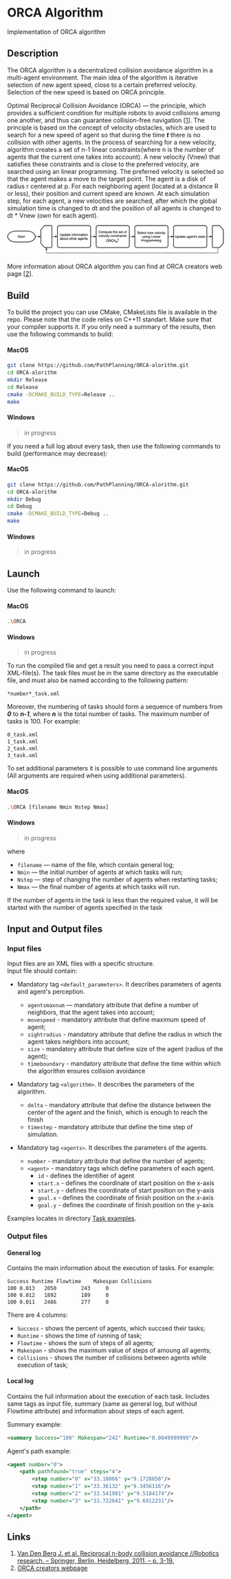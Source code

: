 # ORCA Algorithm

Implementation of ORCA algorithm

## Description
The ORCA algorithm is a decentralized collision avoidance algorithm in a multi-agent environment. The main idea of ​​the algorithm is iterative selection of new agent speed, close to a certain preferred velocity. Selection of the new speed is based on ORCA principle.

Optimal Reciprocal Collision Avoidance (ORCA) — the principle, which provides a sufficient condition for multiple robots to avoid collisions among one another, and thus can guarantee collision-free navigation [[1](http://gamma.cs.unc.edu/ORCA/)]. 
The principle is based on the concept of velocity obstacles, which are used to search for a new  speed of agent so that during the time **_t_** there is no collision with other agents. In the process of searching for a new velocity, algorithm creates a set of n-1 linear constraints(where n is the number of agents that the current one takes into account). A new velocity (Vnew) that satisfies these constraints and is close to the preferred velocity, are searched using an linear programming. The preferred velocity is selected so that the agent makes a move to the target point. The agent is a disk of radius r centered at p. For each neighboring agent (located at a distance R or less), their position and current speed are known. At each simulation step, for each agent, a new velocities are searched, after which the global simulation time is changed to dt and the position of all agents is changed to dt * Vnew (own for each agent).

![Block scheme](/images/ORCA-scheme.png)

More information about ORCA algorithm you can find at ORCA creators web page [[2](http://gamma.cs.unc.edu/RVO2/)].

## Build

To build the project you can use CMake, CMakeLists file is available in the repo. Please note that the code relies on C++11 standart. Make sure that your compiler supports it. If you only need a summary of the results, then use the following commands to build:
#### MacOS
```bash
git clone https://github.com/PathPlanning/ORCA-alorithm.git
cd ORCA-alorithm
mkdir Release
cd Release
cmake -DCMAKE_BUILD_TYPE=Release ..
make
```
#### Windows
> in progress

If you need a full log about every task, then use the following commands to build (performance may decrease):
#### MacOS
```sh
git clone https://github.com/PathPlanning/ORCA-alorithm.git
cd ORCA-alorithm
mkdir Debug
cd Debug
cmake -DCMAKE_BUILD_TYPE=Debug ..
make
```
#### Windows
> in progress

## Launch
Use the following command to launch:
#### MacOS
```sh
.\ORCA
```
#### Windows
> in progress

To run the compiled file and get a result you need to pass a correct input XML-file(s). The task files must be in the same directory as the executable file, and must also be named according to the following pattern:
```
*number*_task.xml
```
Moreover, the numbering of tasks should form a sequence of numbers from **_0_** to **_n-1_**, where **_n_** is the total number of tasks. The maximum number of tasks is 100.
For example:
```
0_task.xml
1_task.xml
2_task.xml
3_task.xml
```

To set additional parameters it is possible to use command line arguments (All arguments are required when using additional parameters).
#### MacOS
```sh
.\ORCA [filename Nmin Nstep Nmax]
```
#### Windows
> in progress

where 
- `filename` — name of the file, which contain general log;
- `Nmin` — the initial number of agents at which tasks will run;
- `Nstep` — step of changing the number of agents when restarting tasks;
- `Nmax` — the final number of agents at which tasks will run.

If the number of agents in the task is less than the required value, it will be started with the number of agents specified in the task

## Input and Output files
### Input files
Input files are an XML files with a specific structure.  
Input file should contain:

* Mandatory tag `<default_parameters>`. It describes parameters of agents and agent's perception.
    * `agentsmaxnum` — mandatory attribute that define a number of neighbors, that the agent takes into account;
    * `movespeed` - mandatory attribute that define maximum speed of agent;
    * `sightradius` - mandatory attribute that define the radius in which the agent takes neighbors into account;
    * `size` - mandatory attribute that define size of the agent (radius of the agent);
    * `timeboundary` - mandatory attribute that define the time within which the algorithm ensures collision avoidance

* Mandatory tag `<algorithm>`. It describes the parameters of the algorithm.
    * `delta` - mandatory attribute that define the distance between the center of the agent and the finish, which is enough to reach the finish
    * `timestep` - mandatory attribute that define the time step of simulation.
* Mandatory tag `<agents>`. It describes the parameters of the agents.
    * `number` - mandatory attribute that define the number of agents;
    * `<agent>` - mandatory tags which define parameters of each agent.
        * `id` - defines the identifier of agent
        * `start.x` - defines the coordinate of start position on the x-axis 
        * `start.y` - defines the coordinate of start position on the y-axis 
        * `goal.x` - defines the coordinate of finish position on the x-axis 
        * `goal.y` - defines the coordinate of finish position on the y-axis 
  
Examples locates in directory [Task examples](https://github.com/haiot4105/ORCA-alorithm/tree/master/Task%20examples).
### Output files
#### General log
Contains the main information about the execution of tasks. For example:
```
Success	Runtime	Flowtime    Makespan Collisions
100	0.013	2050	    243     0
100	0.012	1892	    189     0
100	0.011	2486	    277     0
```
There are 4 columns:
* `Success` -  shows the percent of agents, which succsed their tasks; 
* `Runtime` -  shows the time of running of task;
* `Flowtime` - shows the sum of steps of all agents;
* `Makespan` - shows the maximum value of steps of amoung all agents;
* `Collisions` - shows the number of collisions between agents while execution of task;

#### Local log

Contains the full information about the execution of each task. 
Includes same tags as input file, summary (same as general log, but without Flowtime attribute) and information about steps of each agent.

Summary example:
```xml
<summary Success="100" Makespan="242" Runtime="0.0049999999"/>
```
Agent's path example:
```xml
<agent number="0">
    <path pathfound="true" steps="4">
        <step number="0" x="33.18066" y="9.1728058"/>
        <step number="1" x="33.36132" y="9.3456116"/>
        <step number="2" x="33.541981" y="9.5184174"/>
        <step number="3" x="33.722641" y="9.6912231"/>
    </path>
</agent>
```
## Links
1. [Van Den Berg J. et al. Reciprocal n-body collision avoidance //Robotics research. – Springer, Berlin, Heidelberg, 2011. – p. 3-19.](http://gamma.cs.unc.edu/ORCA/)
2. [ORCA creators webpage](http://gamma.cs.unc.edu/RVO2/)
